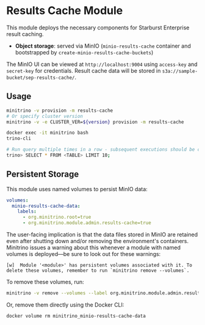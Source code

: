 # Results Cache Module

This module deploys the necessary components for Starburst Enterprise result
caching.

- **Object storage**: served via MinIO (`minio-results-cache` container and
  bootstrapped by `create-minio-results-cache-buckets`)

The MinIO UI can be viewed at `http://localhost:9004` using `access-key` and
`secret-key` for credentials. Result cache data will be stored in
`s3a://sample-bucket/sep-results-cache/`.

## Usage

```sh
minitrino -v provision -m results-cache
# Or specify cluster version
minitrino -v -e CLUSTER_VER=${version} provision -m results-cache

docker exec -it minitrino bash 
trino-cli

# Run query multiple times in a row - subsequent executions should be cached
trino> SELECT * FROM <TABLE> LIMIT 10;
```

## Persistent Storage

This module uses named volumes to persist MinIO data:

```yaml
volumes:
  minio-results-cache-data:
    labels:
      - org.minitrino.root=true
      - org.minitrino.module.admin.results-cache=true
```

The user-facing implication is that the data files stored in MinIO are retained
even after shutting down and/or removing the environment's containers. Minitrino
issues a warning about this whenever a module with named volumes is deployed––be
sure to look out for these warnings:

```log
[w]  Module '<module>' has persistent volumes associated with it. To delete these volumes, remember to run `minitrino remove --volumes`.
```

To remove these volumes, run:

```sh
minitrino -v remove --volumes --label org.minitrino.module.admin.results-cache=true
```

Or, remove them directly using the Docker CLI:

```sh
docker volume rm minitrino_minio-results-cache-data
```
